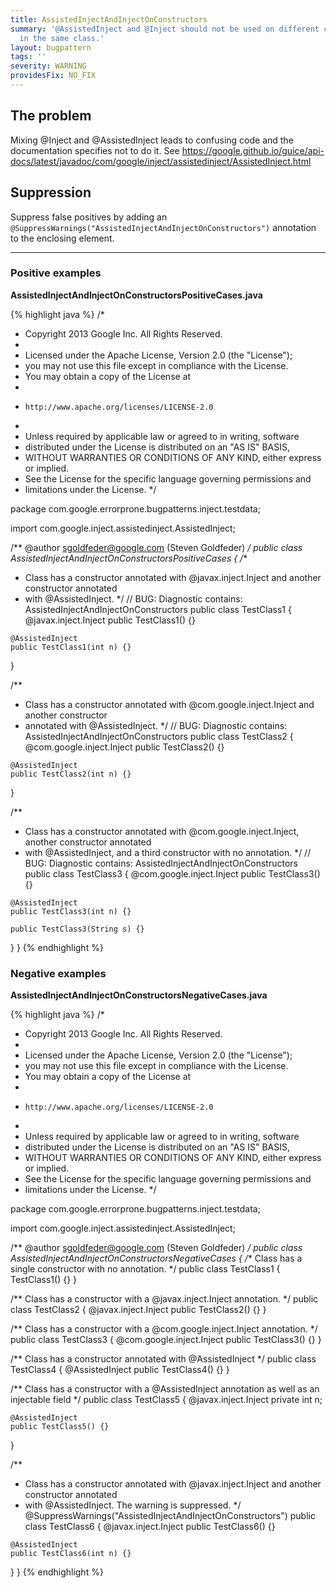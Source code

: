 ```yaml
---
title: AssistedInjectAndInjectOnConstructors
summary: '@AssistedInject and @Inject should not be used on different constructors
  in the same class.'
layout: bugpattern
tags: ''
severity: WARNING
providesFix: NO_FIX
---
```


<!--
*** AUTO-GENERATED, DO NOT MODIFY ***
To make changes, edit the @BugPattern annotation or the explanation in docs/bugpattern.
-->

## The problem
Mixing @Inject and @AssistedInject leads to confusing code and the documentation specifies not to do it. See https://google.github.io/guice/api-docs/latest/javadoc/com/google/inject/assistedinject/AssistedInject.html

## Suppression
Suppress false positives by adding an `@SuppressWarnings("AssistedInjectAndInjectOnConstructors")` annotation to the enclosing element.

----------

### Positive examples
__AssistedInjectAndInjectOnConstructorsPositiveCases.java__

{% highlight java %}
/*
 * Copyright 2013 Google Inc. All Rights Reserved.
 *
 * Licensed under the Apache License, Version 2.0 (the "License");
 * you may not use this file except in compliance with the License.
 * You may obtain a copy of the License at
 *
 *     http://www.apache.org/licenses/LICENSE-2.0
 *
 * Unless required by applicable law or agreed to in writing, software
 * distributed under the License is distributed on an "AS IS" BASIS,
 * WITHOUT WARRANTIES OR CONDITIONS OF ANY KIND, either express or implied.
 * See the License for the specific language governing permissions and
 * limitations under the License.
 */

package com.google.errorprone.bugpatterns.inject.testdata;

import com.google.inject.assistedinject.AssistedInject;

/** @author sgoldfeder@google.com (Steven Goldfeder) */
public class AssistedInjectAndInjectOnConstructorsPositiveCases {
  /**
   * Class has a constructor annotated with @javax.inject.Inject and another constructor annotated
   * with @AssistedInject.
   */
  // BUG: Diagnostic contains: AssistedInjectAndInjectOnConstructors
  public class TestClass1 {
    @javax.inject.Inject
    public TestClass1() {}

    @AssistedInject
    public TestClass1(int n) {}
  }

  /**
   * Class has a constructor annotated with @com.google.inject.Inject and another constructor
   * annotated with @AssistedInject.
   */
  // BUG: Diagnostic contains: AssistedInjectAndInjectOnConstructors
  public class TestClass2 {
    @com.google.inject.Inject
    public TestClass2() {}

    @AssistedInject
    public TestClass2(int n) {}
  }

  /**
   * Class has a constructor annotated with @com.google.inject.Inject, another constructor annotated
   * with @AssistedInject, and a third constructor with no annotation.
   */
  // BUG: Diagnostic contains: AssistedInjectAndInjectOnConstructors
  public class TestClass3 {
    @com.google.inject.Inject
    public TestClass3() {}

    @AssistedInject
    public TestClass3(int n) {}

    public TestClass3(String s) {}
  }
}
{% endhighlight %}

### Negative examples
__AssistedInjectAndInjectOnConstructorsNegativeCases.java__

{% highlight java %}
/*
 * Copyright 2013 Google Inc. All Rights Reserved.
 *
 * Licensed under the Apache License, Version 2.0 (the "License");
 * you may not use this file except in compliance with the License.
 * You may obtain a copy of the License at
 *
 *     http://www.apache.org/licenses/LICENSE-2.0
 *
 * Unless required by applicable law or agreed to in writing, software
 * distributed under the License is distributed on an "AS IS" BASIS,
 * WITHOUT WARRANTIES OR CONDITIONS OF ANY KIND, either express or implied.
 * See the License for the specific language governing permissions and
 * limitations under the License.
 */

package com.google.errorprone.bugpatterns.inject.testdata;

import com.google.inject.assistedinject.AssistedInject;

/** @author sgoldfeder@google.com (Steven Goldfeder) */
public class AssistedInjectAndInjectOnConstructorsNegativeCases {
  /** Class has a single constructor with no annotation. */
  public class TestClass1 {
    TestClass1() {}
  }

  /** Class has a constructor with a @javax.inject.Inject annotation. */
  public class TestClass2 {
    @javax.inject.Inject
    public TestClass2() {}
  }

  /** Class has a constructor with a @com.google.inject.Inject annotation. */
  public class TestClass3 {
    @com.google.inject.Inject
    public TestClass3() {}
  }

  /** Class has a constructor annotated with @AssistedInject */
  public class TestClass4 {
    @AssistedInject
    public TestClass4() {}
  }

  /** Class has a constructor with a @AssistedInject annotation as well as an injectable field */
  public class TestClass5 {
    @javax.inject.Inject private int n;

    @AssistedInject
    public TestClass5() {}
  }

  /**
   * Class has a constructor annotated with @javax.inject.Inject and another constructor annotated
   * with @AssistedInject. The warning is suppressed.
   */
  @SuppressWarnings("AssistedInjectAndInjectOnConstructors")
  public class TestClass6 {
    @javax.inject.Inject
    public TestClass6() {}

    @AssistedInject
    public TestClass6(int n) {}
  }
}
{% endhighlight %}

